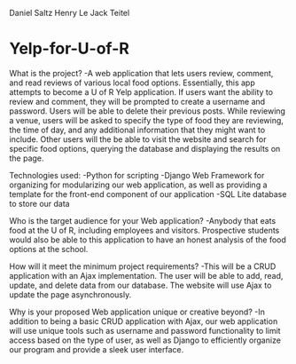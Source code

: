 Daniel Saltz
Henry Le
Jack Teitel

# Yelp-for-U-of-R

What is the project?
-A web application that lets users review, comment, and read reviews of various local food options.
Essentially, this app attempts to become a U of R Yelp application. If users want the ability to
review and comment, they will be prompted to create a username and password. Users will be able
to delete their previous posts. While reviewing a venue, users will be asked to specify the type
of food they are reviewing, the time of day, and any additional information that they might want
to include. Other users will the be able to visit the website and search for specific food options,
querying the database and displaying the results on the page.

Technologies used: 
-Python for scripting
-Django Web Framework for organizing for modularizing our web application, as well as providing a
template for the front-end component of our application 
-SQL Lite database to store our data

Who is the target audience for your Web application?
-Anybody that eats food at the U of R, including employees and visitors. Prospective students would
also be able to this application to have an honest analysis of the food options at the school.

How will it meet the minimum project requirements?
-This will be a CRUD application with an Ajax implementation. The user will be able to add, read, update,
and delete data from our database. The website will use Ajax to update the page asynchronously. 

Why is your proposed Web application unique or creative beyond?
-In addition to being a basic CRUD application with Ajax, our web application will use unique tools such
as username and password functionality to limit access based on the type of user, as well as Django to
efficiently organize our program and provide a sleek user interface.
